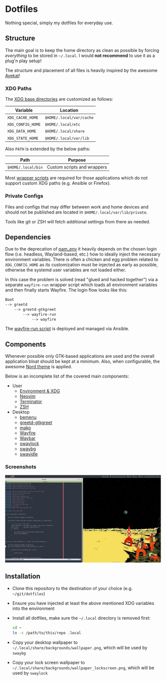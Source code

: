# Dotfiles

Nothing special, simply my dotfiles for everyday use.

## Structure

The main goal is to keep the home directory as clean as possible by forcing
*everything* to be stored in `~/.local`. I would **not recommend** to use it as
a plug'n play setup!

The structure and placement of all files is heavily inspired by the awesome
[Ayekat](https://github.com/ayekat/localdir)!

### XDG Paths

The [XDG base
directories](https://specifications.freedesktop.org/basedir-spec/basedir-spec-latest.html)
are customized as follows:

| Variable          | Location                 |
| ----------------- | ------------------------ |
| `XDG_CACHE_HOME`  | `$HOME/.local/var/cache` |
| `XDG_CONFIG_HOME` | `$HOME/.local/etc`       |
| `XDG_DATA_HOME`   | `$HOME/.local/share`     |
| `XDG_STATE_HOME`  | `$HOME/.local/var/lib`   |

Also `PATH` is extended by the below paths:

| Path               | Purpose                     |
| ------------------ | --------------------------- |
| `$HOME/.local/bin` | Custom scripts and wrappers |

Most [wrapper scripts](./local/bin) are required for those applications which
do not support custom XDG paths (e.g. Ansible or Firefox).

### Private Configs

Files and configs that may differ between work and home devices and should not
be published are located in `$HOME/.local/var/lib/private`.

Tools like git or ZSH will fetch additional settings from there as needed.

## Dependencies

Due to the deprecation of
[pam\_env](https://github.com/linux-pam/linux-pam/releases/tag/v1.5.0) it
heavily depends on the chosen login flow (i.e. headless, Wayland-based, etc.)
how to ideally inject the necessary environment variables. There is often a
chicken and egg problem related to `XDG_CONFIG_HOME` as its customization must
be injected as early as possible, otherwise the systemd user variables are not
loaded either.

In this case the problem is solved (read "glued and hacked together") via a
separate `wayfire-run` wrapper script which loads all environment variables and
then finally starts Wayfire. The login flow looks like this:

```text
Boot
--> greetd
    --> greetd-gtkgreet
        --> wayfire-run
            --> wayfire
```

The [wayfire-run
script](https://github.com/karras/ansible-collection-workstation/tree/main/roles/wayfire)
is deployed and managed via Ansible.

## Components

Whenever possible only GTK-based applications are used and the overall
application bloat should be kept at a minimum. Also, when configurable, the
awesome [Nord theme](https://www.nordtheme.com/) is applied.

Below is an incomplete list of the covered main components:

* User
  - [Environment & XDG](https://specifications.freedesktop.org/basedir-spec/basedir-spec-latest.html)
  - [Neovim](https://github.com/neovim/neovim)
  - [Terminator](https://github.com/gnome-terminator/terminator)
  - [ZSH](https://www.zsh.org/)
* Desktop
  - [bemenu](https://github.com/Cloudef/bemenu)
  - [greetd-gtkgreet](https://git.sr.ht/~kennylevinsen/gtkgreet)
  - [mako](https://github.com/emersion/mako)
  - [Wayfire](https://github.com/WayfireWM/wayfire)
  - [Waybar](https://github.com/Alexays/Waybar)
  - [swaylock](https://github.com/swaywm/swaylock)
  - [swaybg](https://github.com/swaywm/swaybg)
  - [swayidle](https://github.com/swaywm/swayidle)

### Screenshots

![Desktop](./docs/desktop.png)

## Installation

* Clone this repository to the destination of your choice (e.g.
  `~/git/dotfiles`)

* Ensure you have injected at least the above mentioned XDG variables into the
  environment

* Install all dotfiles, make sure the `~/.local` directory is removed first:

  ```sh
  cd ~
  ln -s /path/to/this/repo .local
  ```

* Copy your desktop wallpaper to `~/.local/share/backgrounds/wallpaper.png`,
  which will be used by `swaybg`

* Copy your lock screen wallpaper to
  `~/.local/share/backgrounds/wallpaper_lockscreen.png`, which will be used by
  `swaylock`
